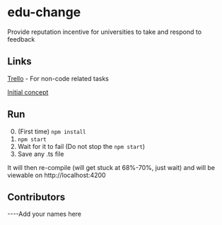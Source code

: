 # edu-change
Provide reputation incentive for universities to take and respond to feedback

## Links

[Trello](https://trello.com/b/pS4hy32F) - For non-code related tasks


[Initial concept](https://www.mindmeister.com/maps/public_map_shell/1188006260/edu-change?width=600&height=400&z=auto&t=20wnaR6osb&live_update=1)

## Run
0. (First time) `npm install`
1. `npm start`
2. Wait for it to fail (Do not stop the `npm start`)
2. Save any .ts file

It will then re-compile (will get stuck at 68%-70%, just wait) and will be viewable on http://localhost:4200

## Contributors
----Add your names here
